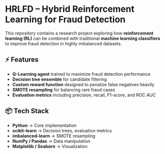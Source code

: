 # HRLFD – Hybrid Reinforcement Learning for Fraud Detection  

This repository contains a research project exploring how **reinforcement learning (RL)** can be combined with traditional **machine learning classifiers** to improve fraud detection in highly imbalanced datasets.  

## ⚡ Features
- **Q-Learning agent** trained to maximize fraud detection performance  
- **Decision tree ensemble** for candidate filtering  
- **Custom reward function** designed to penalize false negatives heavily  
- **SMOTE resampling** for balancing rare fraud cases  
- **Evaluation metrics** including precision, recall, F1-score, and ROC AUC  

## 📦 Tech Stack
- **Python** → Core implementation  
- **scikit-learn** → Decision trees, evaluation metrics  
- **imbalanced-learn** → SMOTE resampling  
- **NumPy / Pandas** → Data manipulation  
- **Matplotlib / Seaborn** → Visualization  
